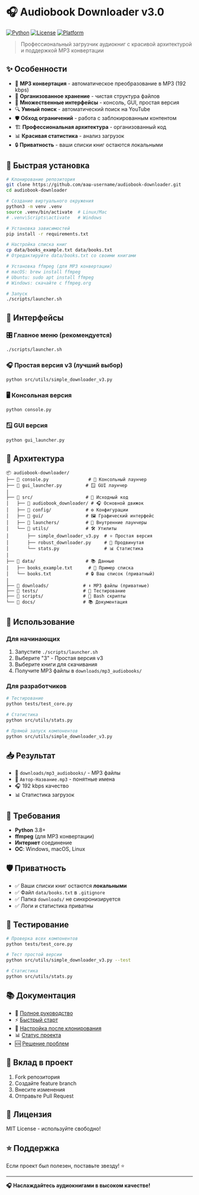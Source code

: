 # 🎧 Audiobook Downloader v3.0

[![Python](https://img.shields.io/badge/Python-3.8+-blue.svg)](https://python.org)
[![License](https://img.shields.io/badge/License-MIT-green.svg)](LICENSE)
[![Platform](https://img.shields.io/badge/Platform-Windows%20%7C%20macOS%20%7C%20Linux-lightgrey.svg)](README.md)

> Профессиональный загрузчик аудиокниг с красивой архитектурой и поддержкой MP3 конвертации

## ✨ Особенности

- 🎵 **MP3 конвертация** - автоматическое преобразование в MP3 (192 kbps)
- 📁 **Организованное хранение** - чистая структура файлов
- 🎯 **Множественные интерфейсы** - консоль, GUI, простая версия
- 🔍 **Умный поиск** - автоматический поиск на YouTube
- 🛡️ **Обход ограничений** - работа с заблокированным контентом
- 🏗️ **Профессиональная архитектура** - организованный код
- 📊 **Красивая статистика** - анализ загрузок
- 🔒 **Приватность** - ваши списки книг остаются локальными

## 🚀 Быстрая установка

```bash
# Клонирование репозитория
git clone https://github.com/ваш-username/audiobook-downloader.git
cd audiobook-downloader

# Создание виртуального окружения
python3 -m venv .venv
source .venv/bin/activate  # Linux/Mac
# .venv\Scripts\activate   # Windows

# Установка зависимостей
pip install -r requirements.txt

# Настройка списка книг
cp data/books_example.txt data/books.txt
# Отредактируйте data/books.txt со своими книгами

# Установка ffmpeg (для MP3 конвертации)
# macOS: brew install ffmpeg
# Ubuntu: sudo apt install ffmpeg
# Windows: скачайте с ffmpeg.org

# Запуск
./scripts/launcher.sh
```

## 📱 Интерфейсы

### 🎛️ Главное меню (рекомендуется)
```bash
./scripts/launcher.sh
```

### 🎧 Простая версия v3 (лучший выбор)
```bash
python src/utils/simple_downloader_v3.py
```

### 🖥️ Консольная версия
```bash
python console.py
```

### 🪟 GUI версия
```bash
python gui_launcher.py
```

## 📁 Архитектура

```
📦 audiobook-downloader/
├── 📄 console.py               # 🚀 Консольный лаунчер
├── 📄 gui_launcher.py         # 🪟 GUI лаунчер
│
├── 📁 src/                    # 🔧 Исходный код
│   ├── 📁 audiobook_downloader/ # 🎧 Основной движок
│   ├── 📁 config/             # ⚙️ Конфигурации
│   ├── 📁 gui/                # 🖼️ Графический интерфейс
│   ├── 📁 launchers/          # 🚀 Внутренние лаунчеры
│   └── 📁 utils/              # 🛠️ Утилиты
│       ├── simple_downloader_v3.py  # ⭐ Простая версия
│       ├── robust_downloader.py     # 💪 Продвинутая
│       └── stats.py                 # 📊 Статистика
│
├── 📁 data/                   # 📚 Данные
│   ├── books_example.txt      # 📖 Пример списка
│   └── books.txt             # 🔒 Ваш список (приватный)
│
├── 📁 downloads/             # ⬇️ MP3 файлы (приватные)
├── 📁 tests/                 # 🧪 Тестирование
├── 📁 scripts/               # 🔧 Bash скрипты
└── 📁 docs/                  # 📚 Документация
```

## 🎯 Использование

### Для начинающих
1. Запустите `./scripts/launcher.sh`
2. Выберите "3" - Простая версия v3
3. Выберите книги для скачивания
4. Получите MP3 файлы в `downloads/mp3_audiobooks/`

### Для разработчиков
```bash
# Тестирование
python tests/test_core.py

# Статистика
python src/utils/stats.py

# Прямой запуск компонентов
python src/utils/simple_downloader_v3.py
```

## 📥 Результат

- 📁 `downloads/mp3_audiobooks/` - MP3 файлы
- 🎵 `Автор-Название.mp3` - понятные имена
- 🎧 192 kbps качество
- 📊 Статистика загрузок

## 🔧 Требования

- **Python** 3.8+
- **ffmpeg** (для MP3 конвертации)
- **Интернет** соединение
- **ОС**: Windows, macOS, Linux

## 🛡️ Приватность

- ✅ Ваши списки книг остаются **локальными**
- ✅ Файл `data/books.txt` в `.gitignore`
- ✅ Папка `downloads/` не синхронизируется
- ✅ Логи и статистика приватны

## 🧪 Тестирование

```bash
# Проверка всех компонентов
python tests/test_core.py

# Тест простой версии
python src/utils/simple_downloader_v3.py --test

# Статистика
python src/utils/stats.py
```

## 📚 Документация

- 📖 [Полное руководство](README.md)
- ⚡ [Быстрый старт](QUICKSTART.md)
- 🔧 [Настройка после клонирования](SETUP.md)
- 📊 [Статус проекта](PROJECT_STATUS.md)
- 🆘 [Решение проблем](docs/TROUBLESHOOTING.md)

## 🤝 Вклад в проект

1. Fork репозитория
2. Создайте feature branch
3. Внесите изменения
4. Отправьте Pull Request

## 📄 Лицензия

MIT License - используйте свободно!

## ⭐ Поддержка

Если проект был полезен, поставьте звезду! ⭐

---

**🎧 Наслаждайтесь аудиокнигами в высоком качестве!**
